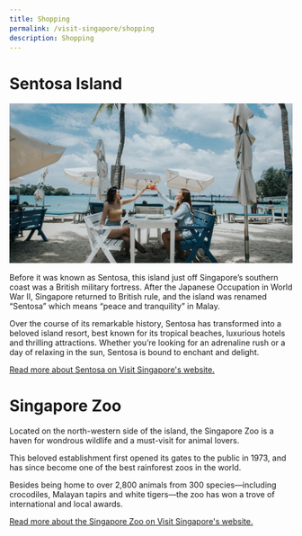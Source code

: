 ```yaml
---
title: Shopping
permalink: /visit-singapore/shopping
description: Shopping
---
```

# Sentosa Island
![](/images/Sentosa.jpg)

Before it was known as Sentosa, this island just off Singapore’s southern coast was a British military fortress. After the Japanese Occupation in World War II, Singapore returned to British rule, and the island was renamed “Sentosa” which means “peace and tranquility” in Malay. 

Over the course of its remarkable history, Sentosa has transformed into a beloved island resort, best known for its tropical beaches, luxurious hotels and thrilling attractions. Whether you’re looking for an adrenaline rush or a day of relaxing in the sun, Sentosa is bound to enchant and delight.

[Read more about Sentosa on Visit Singapore's website.](https://www.visitsingapore.com/see-do-singapore/places-to-see/sentosa/)
# Singapore Zoo
Located on the north-western side of the island, the Singapore Zoo is a haven for wondrous wildlife and a must-visit for animal lovers.

This beloved establishment first opened its gates to the public in 1973, and has since become one of the best rainforest zoos in the world.

Besides being home to over 2,800 animals from 300 species—including crocodiles, Malayan tapirs and white tigers—the zoo has won a trove of international and local awards.

[Read more about the Singapore Zoo on Visit Singapore's website.](https://www.visitsingapore.com/see-do-singapore/nature-wildlife/fun-with-animals/singapore-zoo/)
